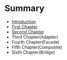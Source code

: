 # Summary

* [Introduction](README.md)
* [First Chapter](chapter1.md)
* [Second Chapter](second-chapter-interface.md)
* Third Chapter\(Adapter\)
* Fourth Chapter\(Facade\)
* Fifth Chapter\(Composite\)
* Sixth Chapter\(Bridge\)

